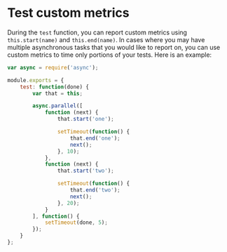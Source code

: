 # Test custom metrics

During the `test` function, you can report custom metrics using `this.start(name)` and `this.end(name)`. In cases where you may have multiple asynchronous tasks that you would like to report on, you can use custom metrics to time only portions of your tests. Here is an example:

```javascript
var async = require('async');

module.exports = {
    test: function(done) {
        var that = this;

        async.parallel([
            function (next) {
                that.start('one');

                setTimeout(function() {
                    that.end('one');
                    next();
                }, 10);
            },
            function (next) {
                that.start('two');

                setTimeout(function() {
                    that.end('two');
                    next();
                }, 20);
            }
        ], function() {
            setTimeout(done, 5);
        });
    }
};
```
